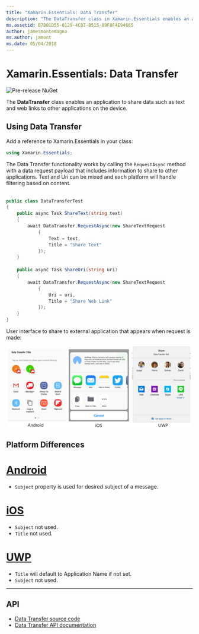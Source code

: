 ```yaml
---
title: "Xamarin.Essentials: Data Transfer"
description: "The DataTransfer class in Xamarin.Essentials enables an application to share data such as text and web links to other applications on the device."
ms.assetid: B7B01D55-0129-4C87-B515-89F8F4E94665
author: jamesmontemagno
ms.author: jamont
ms.date: 05/04/2018
---
```


# Xamarin.Essentials: Data Transfer

![Pre-release NuGet](~/media/shared/pre-release.png)

The **DataTransfer** class enables an application to share data such as text and web links to other applications on the device.

## Using Data Transfer

Add a reference to Xamarin.Essentials in your class:

```csharp
using Xamarin.Essentials;
```

The Data Transfer functionality works by calling the `RequestAsync` method with a data request payload that includes information to share to other applications. Text and Uri can be mixed and each platform will handle filtering based on content.

```csharp

public class DataTransferTest
{
    public async Task ShareText(string text)
    {
        await DataTransfer.RequestAsync(new ShareTextRequest
            {
                Text = text,
                Title = "Share Text"
            });
    }

    public async Task ShareUri(string uri)
    {
        await DataTransfer.RequestAsync(new ShareTextRequest
            {
                Uri = uri,
                Title = "Share Web Link"
            });
    }
}
```

User interface to share to external application that appears when request is made:

![Data Transfer](data-transfer-images/data-transfer.png)

## Platform Differences

# [Android](#tab/android)

* `Subject` property is used for desired subject of a message.

# [iOS](#tab/ios)

* `Subject` not used.
* `Title` not used. 

# [UWP](#tab/uwp)

* `Title` will default to Application Name if not set.
* `Subject` not used.

-----

## API

- [Data Transfer source code](https://github.com/xamarin/Essentials/tree/master/Xamarin.Essentials/DataTransfer)
- [Data Transfer API documentation](xref:Xamarin.Essentials.DataTransfer)
